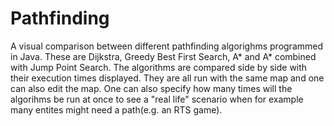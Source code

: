 # Pathfinding

A visual comparison between different pathfinding algorighms programmed in Java. These are Dijkstra, Greedy Best First Search, A* and A* combined with Jump Point Search. 
The algorithms are compared side by side with their execution times displayed. They are all run with the same map and one can also edit the map.
One can also specify how many times will the algorihms be run at once to see a "real life" scenario when for example many entites might need a path(e.g. an RTS game).

